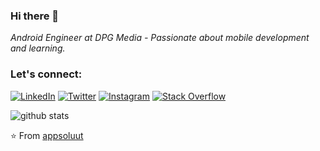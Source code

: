 ### Hi there 👋
_Android Engineer at DPG Media - Passionate about mobile development and learning._

### Let's connect:
[![LinkedIn](https://img.shields.io/badge/LinkedIn-%230077B5.svg?&style=flat-square&logo=linkedin&logoColor=white)](https://www.linkedin.com/in/paulhameteman/)
[![Twitter](https://img.shields.io/twitter/follow/piromaan?label=Twitter&style=social)](https://twitter.com/piromaan)
[![Instagram](https://img.shields.io/badge/Instagram-%23E4405F.svg?&style=flat-square&logo=instagram&logoColor=white)](https://www.instagram.com/paul.hameteman/)
[![Stack Overflow](https://img.shields.io/badge/-Stack%20Overflow-222222?style=flat-square&logo=stack-overflow&logoColor=white&link=https://stackoverflow.com/users/352797/piro?tab=profile)](https://stackoverflow.com/users/352797/piro?tab=profile)

![github stats](https://github-readme-stats.vercel.app/api?username=appsoluut&show_icons=true)

⭐️ From [appsoluut](https://github.com/appsoluut)

<!--
**appsoluut/appsoluut** is a ✨ _special_ ✨ repository because its `README.md` (this file) appears on your GitHub profile.

Here are some ideas to get you started:

- 🔭 I’m currently working on ...
- 🌱 I’m currently learning ...
- 👯 I’m looking to collaborate on ...
- 🤔 I’m looking for help with ...
- 💬 Ask me about ...
- 📫 How to reach me: ...
- 😄 Pronouns: ...
- ⚡ Fun fact: ...

-->
